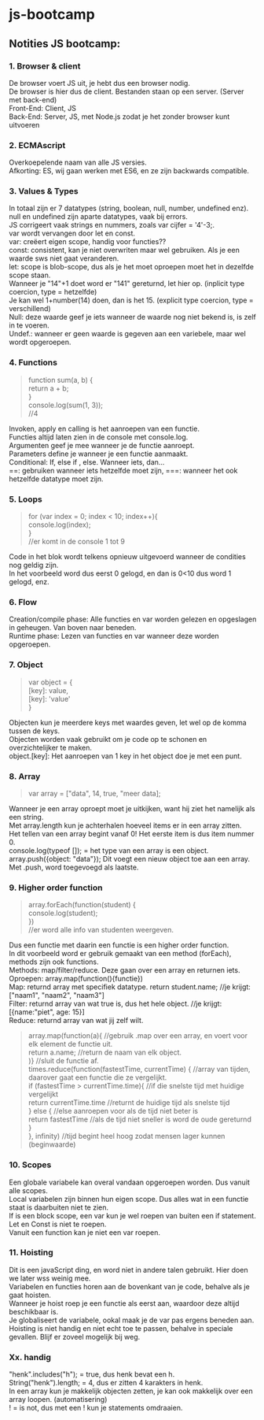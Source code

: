 # js-bootcamp

## Notities JS bootcamp:


### 1. Browser & client
De browser voert JS uit, je hebt dus een browser nodig.    
De browser is hier dus de client. Bestanden staan op een server. (Server met back-end)    
Front-End: Client, JS    
Back-End: Server, JS, met Node.js zodat je het zonder browser kunt uitvoeren    


### 2. ECMAscript
Overkoepelende naam van alle JS versies.    
Afkorting: ES, wij gaan werken met ES6, en ze zijn backwards compatible.    


### 3. Values & Types
In totaal zijn er 7 datatypes (string, boolean, null, number, undefined enz).    
null en undefined zijn aparte datatypes, vaak bij errors.    
JS corrigeert vaak strings en nummers, zoals var cijfer = '4'-3;.    
var wordt vervangen door let en const.    
var: creëert eigen scope, handig voor functies??    
const: consistent, kan je niet overwriten maar wel gebruiken. Als je een waarde sws niet gaat veranderen.    
let: scope is blob-scope, dus als je het moet oproepen moet het in dezelfde scope staan.    
Wanneer je "14"+1 doet word er "141" gereturnd, let hier op. (inplicit type coercion, type = hetzelfde)    
Je kan wel 1+number(14) doen, dan is het 15. (explicit type coercion, type = verschillend)    
Null: deze waarde geef je iets wanneer de waarde nog niet bekend is, is zelf in te voeren.    
Undef.: wanneer er geen waarde is gegeven aan een variebele, maar wel wordt opgeroepen.    


### 4. Functions
> function sum(a, b) {    
> 	return a + b;    
> }    
> console.log(sum(1, 3));    
> //4   

Invoken, apply en calling is het aanroepen van een functie.    
Functies altijd laten zien in de console met console.log.    
Argumenten geef je mee wanneer je de functie aanroept.    
Parameters define je wanneer je een functie aanmaakt.    
Conditional: If, else if , else. Wanneer iets, dan...    
==: gebruiken wanneer iets hetzelfde moet zijn, ===: wanneer het ook hetzelfde datatype moet zijn.    


### 5. Loops
> for (var index = 0; index < 10; index++){    
> 	console.log(index);    
> }    
> //er komt in de console 1 tot 9   

Code in het blok wordt telkens opnieuw uitgevoerd wanneer de condities nog geldig zijn.    
In het voorbeeld word dus eerst 0 gelogd, en dan is 0<10 dus word 1 gelogd, enz.    


### 6. Flow
Creation/compile phase: Alle functies en var worden gelezen en opgeslagen in geheugen. Van boven naar beneden.    
Runtime phase: Lezen van functies en var wanneer deze worden opgeroepen.    


### 7. Object
> var object = {    
> 	[key]: value,    
> 	[key]: 'value'    
> }    

Objecten kun je meerdere keys met waardes geven, let wel op de komma tussen de keys.    
Objecten worden vaak gebruikt om je code op te schonen en overzichtelijker te maken.    
object.[key]: Het aanroepen van 1 key in het object doe je met een punt.    


### 8. Array
> var array = ["data", 14, true, "meer data];    

Wanneer je een array oproept moet je uitkijken, want hij ziet het namelijk als een string.    
Met array.length kun je achterhalen hoeveel items er in een array zitten.    
Het tellen van een array begint vanaf 0! Het eerste item is dus item nummer 0.    
console.log(typeof []); = het type van een array is een object.    
array.push({object: "data"}); Dit voegt een nieuw object toe aan een array. Met .push, word toegevoegd als laatste.    


### 9. Higher order function
> array.forEach(function(student) {    
> 	console.log(student);    
> })    
> //er word alle info van studenten weergeven.    

Dus een functie met daarin een functie is een higher order function.    
In dit voorbeeld word er gebruik gemaakt van een method (forEach), methods zijn ook functions.    
Methods: map/filter/reduce. Deze gaan over een array en returnen iets. Oproepen: array.map(function(){functie})    
Map: returnd array met specifiek datatype. return student.name; //je krijgt: ["naam1", "naam2", "naam3"]    
Filter: returnd array van wat true is, dus het hele object.     //je krijgt: [{name:"piet", age: 15}]    
Reduce: returnd array van wat jij zelf wilt.    
> array.map(function(a){		//gebruik .map over een array, en voert voor elk element de functie uit.    
> 	return a.name;		//return de naam van elk object.			    		
> )}				//sluit de functie af.				    			
> times.reduce(function(fastestTime, currentTime) {	//array van tijden, daarover gaat een functie die ze vergelijkt.    
> 	if (fastestTime > currentTime.time){		//if die snelste tijd met huidige vergelijkt    
> 		return currentTime.time			//returnt de huidige tijd als snelste tijd    
> 	} else {					//else aanroepen voor als de tijd niet beter is    
> 		return fastestTime			//als de tijd niet sneller is word de oude gereturnd    
> 	}    
> }, infinity)						//tijd begint heel hoog zodat mensen lager kunnen (beginwaarde)    


### 10. Scopes
Een globale variabele kan overal vandaan opgeroepen worden. Dus vanuit alle scopes.    
Local variabelen zijn binnen hun eigen scope. Dus alles wat in een functie staat is daarbuiten niet te zien.    
If is een block scope, een var kun je wel roepen van buiten een if statement. Let en Const is niet te roepen.    
Vanuit een function kan je niet een var roepen.    


### 11. Hoisting
Dit is een javaScript ding, en word niet in andere talen gebruikt. Hier doen we later wss weinig mee.    
Variabelen en functies horen aan de bovenkant van je code, behalve als je gaat hoisten.    
Wanneer je hoist roep je een functie als eerst aan, waardoor deze altijd beschikbaar is.    
Je globaliseert de variabele, ookal maak je de var pas ergens beneden aan.    
Hoisting is niet handig en niet echt toe te passen, behalve in speciale gevallen. Blijf er zoveel mogelijk bij weg.    


### Xx. handig
"henk".includes("h"); = true, dus henk bevat een h.     
String("henk").length; = 4, dus er zitten 4 karakters in henk.    
In een array kun je makkelijk objecten zetten, je kan ook makkelijk over een array loopen. (automatisering)    
! = is not, dus met een ! kun je statements omdraaien.    
